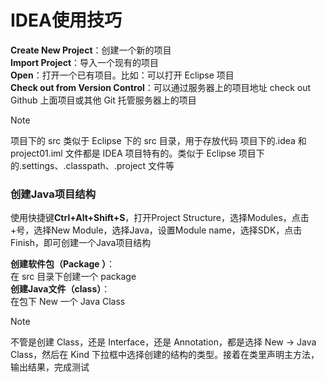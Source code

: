 # IDEA使用技巧

**Create New Project**：创建一个新的项目  
**Import Project**：导入一个现有的项目  
**Open**：打开一个已有项目。比如：可以打开 Eclipse 项目  
**Check out from Version Control**：可以通过服务器上的项目地址 check out Github 上面项目或其他 Git 托管服务器上的项目  

> [!Note]
项目下的 src 类似于 Eclipse 下的 src 目录，用于存放代码
项目下的.idea 和 project01.iml 文件都是 IDEA 项目特有的。类似于 Eclipse 项目下的.settings、.classpath、.project 文件等  

### 创建Java项目结构
使用快捷键**Ctrl+Alt+Shift+S**，打开Project Structure，选择Modules，点击+号，选择New Module，选择Java，设置Module name，选择SDK，点击Finish，即可创建一个Java项目结构  

**创建软件包（Package ）**：  
在 src 目录下创建一个 package  
**创建Java文件（class）**：  
在包下 New 一个 Java Class  

> [!Note]
不管是创建 Class，还是 Interface，还是 Annotation，都是选择 New → Java Class，然后在 Kind 下拉框中选择创建的结构的类型。接着在类里声明主方法，输出结果，完成测试  
